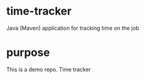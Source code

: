 # time-tracker
Java (Maven) application for tracking time on the job

# purpose

This is a demo repo.
Time tracker
